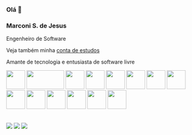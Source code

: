 ### Olá 👋
### Marconi S. de Jesus
<p> Engenheiro de Software</p>
<p> Veja também minha <a href="https://github.com/marconi-soares">conta de estudos</a></p>
<p> Amante de tecnologia e entusiasta de software livre</p>
<div>
  <img src="https://cdn.jsdelivr.net/gh/devicons/devicon/icons/python/python-original-wordmark.svg" height=50 width=50/>
  <img src="https://storage.caktusgroup.com/media/blog-images/drf-logo2.png" height=50 width=100/>
  <img src="https://cdn.jsdelivr.net/gh/devicons/devicon/icons/django/django-plain-wordmark.svg" height=50 width=50/>
  <img src="https://cdn.jsdelivr.net/gh/devicons/devicon/icons/bash/bash-plain.svg" height=50 width=50/>
  <img src="https://cdn.jsdelivr.net/gh/devicons/devicon/icons/linux/linux-original.svg" height=50 width=50/>
  <img src="https://cdn.jsdelivr.net/gh/devicons/devicon/icons/docker/docker-plain-wordmark.svg" height=50 width=50/>
  <img src="https://cdn.jsdelivr.net/gh/devicons/devicon/icons/amazonwebservices/amazonwebservices-plain-wordmark.svg" height=50 width=50/>
  <img src="https://cdn.jsdelivr.net/gh/devicons/devicon/icons/googlecloud/googlecloud-original.svg" height=50 width=50/>
  <img src="https://cdn.jsdelivr.net/gh/devicons/devicon/icons/postgresql/postgresql-plain-wordmark.svg" height=50 width=50/>
  <img src="https://cdn.jsdelivr.net/gh/devicons/devicon/icons/redis/redis-plain-wordmark.svg" height=50 width=50/>                
  <img src="https://cdn.jsdelivr.net/gh/devicons/devicon/icons/javascript/javascript-original.svg" height=50 width=50/>
  <img src="https://cdn.jsdelivr.net/gh/devicons/devicon/icons/html5/html5-plain-wordmark.svg" height=50 width=50/>
  <img src="https://cdn.jsdelivr.net/gh/devicons/devicon/icons/css3/css3-plain-wordmark.svg" height=50 width=50/>
  <img src="https://cdn.jsdelivr.net/gh/devicons/devicon/icons/react/react-original-wordmark.svg" height=50 width=50/>          
</div>
<br><br>
<div> 
  <a href="https://www.youtube.com/@marconi-dev" target="_blank"><img src="https://img.shields.io/badge/YouTube-FF0000?style=for-the-badge&logo=youtube&logoColor=white" target="_blank"></a>
  <a href="https://www.instagram.com/marconi.mathcode/" target="_blank"><img src="https://img.shields.io/badge/-Instagram-%23E4405F?style=for-the-badge&logo=instagram&logoColor=white" target="_blank"></a>
  <a href="https://www.linkedin.com/in/marconi-developer" target="_blank"><img src="https://img.shields.io/badge/-LinkedIn-%230077B5?style=for-the-badge&logo=linkedin&logoColor=white" target="_blank"></a> 
 
</div>          
          
